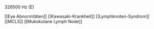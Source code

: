 326500 Hz (E)

[[Eye Abnormitäten]]
[[Kawasaki-Krankheit]]
[[Lymphknoten-Syndrom]]
[[MCLS]]
[[Mukokutane Lymph Node]]
